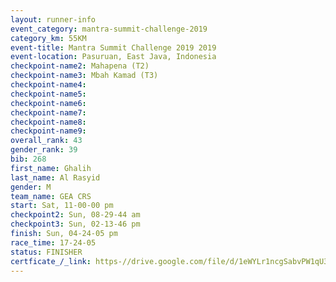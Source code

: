 ```yaml
---
layout: runner-info 
event_category: mantra-summit-challenge-2019 
category_km: 55KM 
event-title: Mantra Summit Challenge 2019 2019 
event-location: Pasuruan, East Java, Indonesia 
checkpoint-name2: Mahapena (T2) 
checkpoint-name3: Mbah Kamad (T3) 
checkpoint-name4: 
checkpoint-name5: 
checkpoint-name6: 
checkpoint-name7: 
checkpoint-name8: 
checkpoint-name9: 
overall_rank: 43
gender_rank: 39
bib: 268
first_name: Ghalih
last_name: Al Rasyid
gender: M
team_name: GEA CRS
start: Sat, 11-00-00 pm
checkpoint2: Sun, 08-29-44 am
checkpoint3: Sun, 02-13-46 pm
finish: Sun, 04-24-05 pm
race_time: 17-24-05
status: FINISHER
certficate_/_link: https-//drive.google.com/file/d/1eWYLr1ncgSabvPW1qU3IuH47S_mEhToU/view?usp=sharing
---
```

